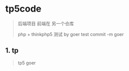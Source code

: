 # tp5code 
> 后端项目  前端在 另一个仓库  
> 
> php + thinkphp5
> 测试
> by goer
> test commit -m goer



## 1. tp
> tp5
> goer
